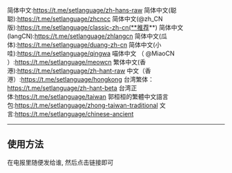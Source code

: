 简体中文:https://t.me/setlanguage/zh-hans-raw
简体中文(聪聪):https://t.me/setlanguage/zhcncc
简体中文(@zh_CN 版):https://t.me/setlanguage/classic-zh-cn(**推荐**)
简体中文(langCN):https://t.me/setlanguage/zhlangcn
简体中文(瓜体):https://t.me/setlanguage/duang-zh-cn
简体中文(小哇):https://t.me/setlanguage/qingwa
喵体中文 （ @MiaoCN ）:https://t.me/setlanguage/meowcn
繁体中文(香港):https://t.me/setlanguage/zh-hant-raw
中文（香港）:https://t.me/setlanguage/hongkong
台湾繁体：https://t.me/setlanguage/zh-hant-beta
台湾正体:https://t.me/setlanguage/taiwan
郭桓桓的繁體中文語言包:https://t.me/setlanguage/zhong-taiwan-traditional
文言:https://t.me/setlanguage/chinese-ancient

---

## 使用方法

在电报里随便发给谁, 然后点击链接即可